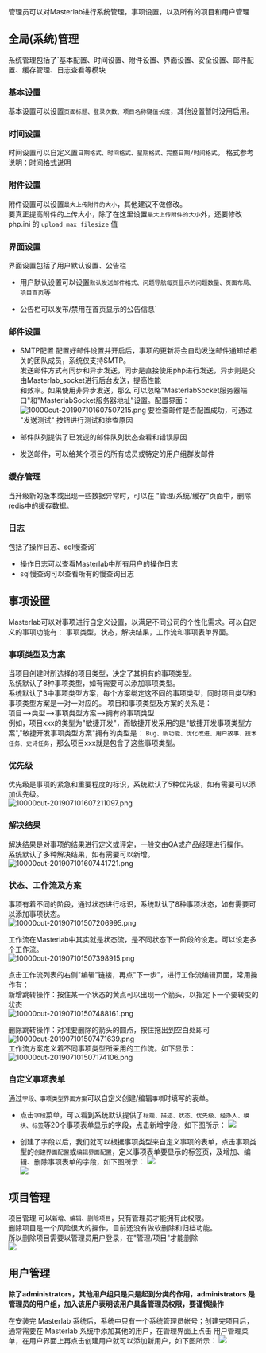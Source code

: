 

 管理员可以对Masterlab进行系统管理，事项设置，以及所有的项目和用户管理  
 
## 全局(系统)管理
  系统管理包括了`基本配置、时间设置、附件设置、界面设置、安全设置、邮件配置、缓存管理、日志查看等模块
  
  ### 基本设置
  基本设置可以设置`页面标题、登录次数、项目名称键值长度`，其他设置暂时没用启用。
  
  ### 时间设置
  时间设置可以自定义置`日期格式、时间格式、星期格式、完整日期/时间格式`。
  格式参考说明：[时间格式说明](./help.php?md=date_format "时间格式说明")  

  ### 附件设置
  附件设置可以设置`最大上传附件的大小`，其他建议不做修改。  
  要真正提高附件的上传大小，除了在这里设置`最大上传附件的大小`外，还要修改php.ini 的 `upload_max_filesize` 值


  ### 界面设置
  界面设置包括了用户默认设置、公告栏
  - 用户默认设置可以设置`默认发送邮件格式、问题导航每页显示的问题数量、页面布局、项目首页`等 

  - 公告栏可以发布/禁用在首页显示的公告信息`

  ### 邮件设置
  - SMTP配置
  配置好邮件设置并开启后，事项的更新将会自动发送邮件通知给相关的团队成员，系统仅支持SMTP。  
  发送邮件方式有同步和异步发送，同步是直接使用php进行发送，异步则是交由Masterlab_socket进行后台发送，提高性能  
  和效率。如果使用非异步发送，那么 可以忽略"MasterlabSocket服务器端口"和"MasterlabSocket服务器地址"设置。配置界面：  
  ![10000cut-201907101607507215.png](http://pm.masterlab.vip/attachment/image/20190710/10000cut-201907101607507215.png "邮件设置")
  要检查邮件是否配置成功，可通过 "发送测试" 按钮进行测试和排查原因  

 - 邮件队列提供了已发送的邮件队列状态查看和错误原因  
 - 发送邮件，可以给某个项目的所有成员或特定的用户组群发邮件  
 
  ### 缓存管理
  当升级新的版本或出现一些数据异常时，可以在 "管理/系统/缓存"页面中，删除redis中的缓存数据。 

  ### 日志
  包括了操作日志、sql慢查询`
  - 操作日志可以查看Masterlab中所有用户的操作日志  
  - sql慢查询可以查看所有的慢查询日志  

## 事项设置
  Masterlab可以对事项进行自定义设置，以满足不同公司的个性化需求。可以自定义的事项功能有：
  事项类型，状态，解决结果，工作流和事项表单界面。
  
### 事项类型及方案
  当项目创建时所选择的项目类型，决定了其拥有的事项类型。  
  系统默认了8种事项类型，如有需要可以添加事项类型。  
  系统默认了3中事项类型方案，每个方案绑定这不同的事项类型，同时项目类型和事项类型方案是一对一对应的。
  项目和事项类型及方案的关系是：  
     项目-->类型-->事项类型方案-->拥有的事项类型  
    例如，项目xxx的类型为"敏捷开发"，而敏捷开发采用的是"敏捷开发事项类型方案","敏捷开发事项类型方案"拥有的类型是：
    `Bug、新功能、优化改进、用户故事、技术任务、史诗任务`，那么项目xxx就是包含了这些事项类型。

### 优先级
  优先级是事项的紧急和重要程度的标识，系统默认了5种优先级，如有需要可以添加优先级。  
  ![10000cut-201907101607211097.png](http://pm.masterlab.vip/attachment/image/20190710/10000cut-201907101607211097.png "优先级")  
  
### 解决结果
  解决结果是对事项的结果进行定义或评定，一般交由QA或产品经理进行操作。  
  系统默认了多种解决结果，如有需要可以新增。  
  ![10000cut-201907101607441721.png](http://pm.masterlab.vip/attachment/image/20190710/10000cut-201907101607441721.png "解决结果")

### 状态、工作流及方案
   事项有着不同的阶段，通过状态进行标识，系统默认了8种事项状态，如有需要可以添加事项状态。  
   ![10000cut-201907101507206995.png](http://pm.masterlab.vip/attachment/image/20190710/10000cut-201907101507206995.png "状态列表")  
   
   工作流在Masterlab中其实就是状态流，是不同状态下一阶段的设定。可以设定多个工作流。  
   ![10000cut-201907101507398915.png](http://pm.masterlab.vip/attachment/image/20190710/10000cut-201907101507398915.png "工作流列表")  
   
   点击工作流列表的右侧"编辑"链接，再点"下一步"，进行工作流编辑页面，常用操作有：  
   新增跳转操作：按住某一个状态的黄点可以出现一个箭头，以指定下一个要转变的状态  
   ![10000cut-201907101507488161.png](http://pm.masterlab.vip/attachment/image/20190710/10000cut-201907101507488161.png "新增跳转")  
   
   删除跳转操作：对准要删除的箭头的圆点，按住拖出到空白处即可  
   ![10000cut-201907101507471639.png](http://pm.masterlab.vip/attachment/image/20190710/10000cut-201907101507471639.png "删除跳转")  
   工作流方案定义着不同事项类型所采用的工作流。如下显示：   
   ![10000cut-201907101507174106.png](http://pm.masterlab.vip/attachment/image/20190710/10000cut-201907101507174106.png "工作流方案")  
 

### 自定义事项表单
通过`字段、事项类型界面方案`可以自定义创建/编辑`事项`时填写的表单。

- 点击`字段`菜单，可以看到系统默认提供了`标题、描述、状态、优先级、经办人、模块、标签`等20个事项表单显示的字段，点击新增字段，如下图所示：
![](http://www.masterlab.vip/docs/images/issue_14.png)  

- 创建了字段以后，我们就可以根据事项类型来自定义事项的表单，点击事项类型的`创建界面配置`或`编辑界面配置`，定义事项表单要显示的标签页，及增加、编辑、删除事项表单的字段，如下图所示：
![](http://www.masterlab.vip/docs/images/issue_15.png)  
![](http://www.masterlab.vip/docs/images/issue_23.png)  

## 项目管理 
项目管理 可以`新增、编辑、删除项目`，只有管理员才能拥有此权限。  
删除项目是一个风险很大的操作，目前还没有做软删除和归档功能。  
所以删除项目需要以管理员用户登录，在"管理/项目"才能删除  
![](http://www.masterlab.vip/docs/images/setting_16.png)  

## 用户管理
  **除了administrators，其他用户组只是只是起到分类的作用，administrators 是管理员的用户组，加入该用户表明该用户具备管理员权限，要谨慎操作**

  在安装完 Masterlab 系统后，系统中只有一个系统管理员帐号；创建完项目后，通常需要在 Masterlab 系统中添加其他的用户，在管理界面上点击 用户管理菜单，在用户界面上再点击创建用户就可以添加新用户，如下图所示：
![](http://www.masterlab.vip/docs/images/users_02.png)  

